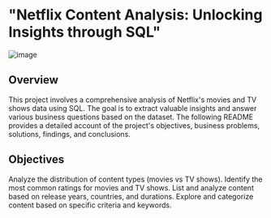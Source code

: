# "Netflix Content Analysis: Unlocking Insights through SQL"

![image](https://github.com/user-attachments/assets/8e0aceb0-c5ed-4f92-922a-ef6eb2e7fc3b)

## Overview

This project involves a comprehensive analysis of Netflix's movies and TV shows data using SQL. The goal is to extract valuable insights and answer various business questions based on the dataset. The following README provides a detailed account of the project's objectives, business problems, solutions, findings, and conclusions.

## Objectives

Analyze the distribution of content types (movies vs TV shows).
Identify the most common ratings for movies and TV shows.
List and analyze content based on release years, countries, and durations.
Explore and categorize content based on specific criteria and keywords.


